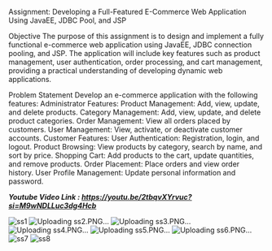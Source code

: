 Assignment: Developing a Full-Featured E-Commerce Web Application Using JavaEE, JDBC Pool, and JSP

Objective
The purpose of this assignment is to design and implement a fully functional e-commerce web application using JavaEE, JDBC connection pooling, and JSP. The application will include key features such as product management, user authentication, order processing, and cart management, providing a practical understanding of developing dynamic web applications.

Problem Statement
Develop an e-commerce application with the following features:
Administrator Features:
Product Management:
Add, view, update, and delete products.
Category Management:
Add, view, update, and delete product categories.
Order Management:
View all orders placed by customers.
User Management:
View, activate, or deactivate customer accounts.
Customer Features:
User Authentication:
Registration, login, and logout.
Product Browsing:
View products by category, search by name, and sort by price.
Shopping Cart:
Add products to the cart, update quantities, and remove products.
Order Placement:
Place orders and view order history.
User Profile Management:
Update personal information and password.

***Youtube Video Link : https://youtu.be/2tbqvXYrvuc?si=M9wNDLLuc3dg4Hcb***

![ss1](https://github.com/user-attachments/assets/458a036a-d73a-4f89-b834-cb79585e9eb1)
![Uploading ss2.PNG…]()
![Uploading ss3.PNG…]()
![Uploading ss4.PNG…]()
![Uploading ss5.PNG…]()
![Uploading ss6.PNG…]()
![ss7](https://github.com/user-attachments/assets/153c978b-b5e0-4515-aca7-a82f8c7b0148)
![ss8](https://github.com/user-attachments/assets/fa4383e3-e1d6-4ace-880c-bd7750ff90f1)









